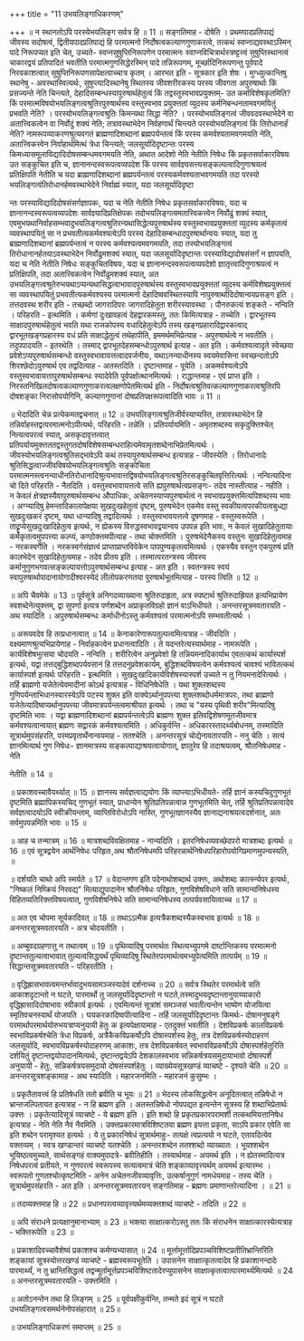 +++
title = "11 उभयलिङ्गाधिकरणम्"

+++
॥ न स्थानतोऽपि परस्येभयलिङ्ग सर्वत्र हि ॥ 11 ॥ सङ्गतिमाह - दोषेति । प्रथमपादप्रतिपाद्यं जीवस्य सदोषत्वं, द्वितीयपादप्रतिपाद्यं हि परमात्मनो निर्दोषत्वकल्याणगुणाकरत्वे, तत्कथं स्वप्नाद्यवस्थाऽस्मिन् पादे निरूपप्यत इति चेत्, उच्यते- स्वप्नसुषुप्तिनिरूपणेन परमात्मनः स्वाप्नविचित्रार्थस्त्रष्ट्टत्त्वं सुषुप्तिस्थानत्वं चाकारद्वयं प्रतिपादितं भवतीति परमात्मगुणसिद्धेरस्मिन् पादे तन्निरूपणम्, मूर्च्छादिनिरूपणन्तु पूर्वपादे निरवकाशत्वात् सुषुप्तिनिरूपणसापेक्षत्वाच्चात्र कृतम् । आरभत इति - सूत्रकार इति शेषः । मुग्ध्युत्कान्तिषु स्थानेषु - अवस्थास्वित्यर्थः, सुषुप्त्यादिस्थानेषु स्थितस्य जीवशरीरकस्य परस्य जीवगता अपुरुषार्थाः किं प्रसज्यन्ते नेति चिन्त्यते, देहादिसम्बन्धस्यापुरुषार्थहेतुत्वं किं तद्वस्तुस्वभावप्रयुक्त्तम्- उत कर्माविशेषकृतमिति? किं परमात्मविषयोभयलिङ्गत्वश्रुतिरपुरुषार्थस्य वस्तुस्वभाव प्रयुक्त्ततां व्युदस्य कर्मनिबन्धनतामवगमयितुं प्रभवति नेति? । परस्योभयलिङ्गत्वश्रुतिः किमन्यथा सिद्धा नेति? । परस्योभयलिङ्गत्वं जीववदवस्थाभेदेने वा अतात्त्विकत्वेन वा निर्वोदुं शक्यं नेति; तत्रावस्थाभेदेन निर्वहणार्थं चिन्त्यते परस्योभयलिङ्गत्वं किं तिरोधानार्हं नेति? नामरूपव्याकरणश्रुत्यवगतं ब्राह्मणादिशब्दानां ब्रह्मपर्यन्तत्वं किं परस्य कमर्वश्यतामवगमयति नेति, अतात्त्विकत्त्वेन निर्वाहार्थमित्थं त्रेधा चिन्त्यते; जलसूर्यादिदृष्टान्तः परस्य किमध्यासमूलाविद्यादिदोषसम्बन्धमवगमयति नेति, अथात आदेशो नेति नेतीति निषेधः किं प्रकृतसर्वाकारविषयः उत सङ्कुचित इति च, ज्ञानानन्दस्वरूपत्वव्यपदेश किं परस्य सार्वज्ञ्यसत्त्यसङ्कल्पत्वादिगुणाश्रयत्वं प्रतिक्षिपति नेतीति च यदा ब्राह्मणादिशब्दानां ब्रह्मपर्यन्तत्वं परस्यकर्मवश्यताभवगमयति तदा परस्यो भयलिङ्गत्वंतिरोधानर्हमवस्थाभेदेने निर्वाह्मं स्यात्, यदा जलसूर्यादिदृष्टा

न्तः परस्याविद्यादिदोषसंसर्गज्ञापकः, यदा च नेति नेतीति निषेधः प्रकृतसर्वाकारविषयः, यदा च ज्ञानानन्दस्वरूपत्वव्यपदेशः सार्वज्ञ्यादिप्रतिक्षेपकः तदोभयलिङ्गत्वमतात्त्विकत्त्वेन निर्वोढुं शक्यं स्यात्, एवमुभयथानिर्वाहसम्भवादुभयलिङ्गत्वश्रुतिरन्यथासिद्धेत्यपुरुषार्थस्य वस्तुस्वभावप्रयुक्त्ततां व्युदस्य कर्मकृतत्वं व्यवस्थापयितुं सा न प्रभवतीत्यकर्मवश्यत्वेऽपि परस्य देहादिसम्बन्धादपुरुषार्थान्वयः स्यात्, यदा तु ब्राह्मणादिशब्दानां ब्रह्मपर्यन्तत्वं न परस्य कर्मवश्यत्वमवगमयति, तदा तस्योभयलिङ्गत्वं तिरोधानानर्हतयाऽवस्थाभेदेन निर्वोढुमशक्यं स्यात्, यदा जलसूर्यादिदृष्टान्तः परस्याविद्यादोषसंसर्गं न ज्ञापयति, यदा च नेति नेतीति निषेधः सङ्कुचितविषयः, यदा च ज्ञानानन्दस्वरूपत्वव्यपदेशो ज्ञातृत्त्वादिगुणाश्रयत्वं न प्रतिक्षिपति, तदा अतात्त्विकत्वेन निर्वोढुमशक्यं स्यात्, अत उभयलिङ्गत्वश्रुतेरुभयथाऽप्यन्यथासिद्धत्वाभावादपुरुषार्थस्य वस्तुस्वभावप्रयुक्त्ततां व्युदस्य कर्मविशेषप्रयुक्त्तत्वं सा व्यवस्थापयितुं प्रभवतीत्यकर्मवश्यस्य परमात्मनो देहादिष्ववस्थितस्यापि नापुरुषार्थादिदोषान्वयप्रसङ्ग इति । तत्तदवस्थ शरीर इति - तच्छब्दो जागरादिपरः जागरादिहेतुता शरीरस्यावस्था । पौनरुकत्यं शङ्कते - नन्विति । परिहरति - इत्थमिति । कर्मणां दुःखावहत्वं देहद्वारकमस्तु, ततः किमित्यत्राह - तच्चेति । द्वारभूतस्य साक्षादपुरुषार्थहेतुत्वं भवति यथा राजकोपस्य वधादिहेतुत्वेऽपि तस्य खङ्गप्रहारादिद्वारकत्वाद् द्वारभूतखङ्गप्रहारस्य वधं प्रति साक्षाद्धेतुत्वं तथेहापीति, इममर्थमभिप्रेत्याह - अपुरुषार्थत्वे न भवतीति । तदुपपादयति - इतरथेति । तस्माद् द्वारभूतदेहसम्बन्धोऽपुरुषार्थ इत्याह - अत इति । कर्मवश्यत्वादृते स्वेच्छया प्रवेशेऽप्यपुरुषार्थसम्बन्धो वस्तुस्वभावायत्तत्वादवर्जनीयः, यथाऽनन्याधीनस्य स्वयमेवासिना स्वच्छन्दतोऽपि शिरश्छेदोऽपुरुषार्थ एव तद्वदित्याह - अतस्तदिति । दृष्टान्तमाह - पूयेति । अकमर्वश्यत्वेऽपि वस्तुस्वभावायत्तापुरुषार्थसम्बन्धः स्यादेवेति पूर्वपक्षोत्थानमित्यर्थः । राद्धान्तमाह - एवं प्राप्त इति । निरस्तनिखिलदोषत्वकल्याणगुणाकरत्वलक्षणोपेतमित्यर्थ इति - निर्दोषत्वश्रुतिवत्कल्याणगुणाकरत्वश्रुतिरपि दोषशङ्का निरासोपयोगिनि, कल्याणगुणानां दोषप्रतिपक्षरूपत्वादिति भावः ॥ 11 ॥

॥ भेदादिति चेन्न प्रत्येकमतद्वचनात् ॥ 12 ॥ उभयलिङ्गत्वश्रुतिजीर्वस्याप्यस्ति, तत्रावस्थाभेदेन हि तन्निर्वाहस्तद्वत्परमात्मनोऽपीत्यर्थः, परिहरति - तन्नेति । प्रतिपर्यायमिति - अमृतशब्दस्य सकृदुक्त्तिश्चेत् नित्यत्वपरत्वं स्यात्, असकृदावृत्तत्वात् प्रतिपर्यायमुक्त्तततद्वस्तुगतदोषविशेषसम्बन्धराहित्यमेवामृतशब्देनाभिप्रेतमित्यर्थः । जीवस्योभयलिङ्गत्वश्रुतिसद्भावेऽपि कथं तस्यापुरुषार्थसम्बन्ध इत्यत्राह - जीवस्येति । तिरोधानादेः श्रुतिसिद्धत्वाज्जीवविषयोभयलिङ्गत्वश्रुतिः सङ्कोचिता परमात्मनस्त्वनन्याधीनतिरोधानादिश्रुत्यभावात्तद्विषयोभयलिङ्गत्वश्रुतिरसङ्कुचितवृत्तिरित्यर्थः । नन्वित्यादिना चो दिते परिहरति - नैतदिति । वस्तुस्वभावायत्तत्वे सति ह्यपुरुषार्थत्वप्रसङ्गः- तदेव नास्तीत्याह - नहीति । न केवलं क्षेत्रज्ञस्यैवापुरुषार्थसम्बन्ध औपाधिकः, अचेतनस्याप्यपुरुषार्थत्वं न स्वभावप्रयुक्त्तमित्यपिशब्दस्य भावः । अग्न्यादिषु हेमन्तादिकालापेक्षया सुखदुःखहेतुत्वं दृष्टम्, पुरुषभेदेन एकमेव वस्तु स्वकीयत्वपरकीयत्वबुध्द्या सुखदुःखकरं दृष्टम्, यथा धान्यादिषु तद्वादित्यर्थः । वस्तुस्वभावयत्तत्वे दूषणमाह - वस्तुस्वरूपेति । ताद्रॄप्येसुखदुःखादिहेतुत्व इत्यर्थः, न ह्येकस्य विरुद्धस्वभावद्वयान्वय उपपन्न इति भावः, न केवलं सुखादिहेतुतायाः कर्मकृतत्वमुपपत्त्या कल्प्यं, कण्ठोक्त्तमपीत्याह - तथा चोक्त्तमिति । पुरुषभेदेनैकस्य वस्तुनः सुखादिहेतुत्वमाह - नरकस्वर्गेति । नरकस्वर्गसंज्ञत्वं प्राप्ताप्राप्तविवेकेन पापपुण्यकृतत्वमित्यर्थः । एकस्यैव वस्तुन एकपुरुषं प्रति कालभेदेन सुखादिहेतुत्वमाह - तदेव प्रीतय इति । तस्मात्परतन्त्रस्य जीवस्य कर्मानुगुणभगवत्सङ्कल्पायत्तोऽपुरुषार्थसम्बन्ध इत्याह - अत इति । स्वतन्त्रस्य स्वयं स्वापुरुषार्थापादानायोगादीश्वरस्येदं लीलोपकरणतया पुरुषार्थभूतमित्याह - परस्य त्विति ॥ 12 ॥

॥ अपि चैवमेके ॥ 13 ॥ पूर्वसूत्रे अनिगदव्याख्याना श्रुतिरुदाहृता, अत्र स्पष्टार्थ श्रुतिरुदाह्रियत इत्यभिप्रायेण स्वशब्देनेत्युक्त्तम्, द्वा सुपर्णा इत्यत्र पर्णशब्देन अप्राकृतविग्रहो ज्ञानं वाऽभिधीयते । अनन्तरसूत्रमवतारयति - अथ स्यादिति । अपुरुषार्थसम्बन्धः कर्माधीनोऽस्तु कर्मवश्यत्वं परमात्मनोऽपि सम्भवतीत्यर्थः ।

॥ अरूपवदेव हि तत्प्रधानत्वात् ॥ 14 ॥ केनाकारेणारूपतुल्पत्वमित्यत्राह - जीवदिति । वक्ष्यमाणश्रुत्यभिप्रायेणाह - निर्वाहकत्वेन प्रधानत्वादिति । ते यदन्तरेत्यस्यार्थमाह - नामरूपेति । कार्यविशेषभुत्सया चोदयति - नन्विति । शरीरित्वेन अनुप्रवेशो हि तन्नियमनादिकार्याथ एवतत्कथं कार्यास्पर्श इत्यर्थः, यद्वा तत्तद्बुद्धिशब्दपर्यवसानं हि तत्तदनुप्रवेशकार्यम्, बुद्धिशब्दविषयत्वेन कर्मवश्यत्वं चावश्यं भावितत्कथं कार्यास्पर्श इत्यर्थः परिहरति - इत्थमिति । सुखदुःखादिकार्यविशेषस्यास्पर्श उच्यते न तु नियमनादेरित्यर्थः । तर्हि ब्राह्मणो यजेतेत्येवमादीनां कोऽर्थ इत्यत्राह - विधिनिषेधेति । यथा शुक्लशब्दस्य गुणिपर्यन्ताभिधानस्वारस्येऽपि पटस्य शुक्ल इति वाक्येऽर्थानुपपत्त्या शुक्लशब्दोधर्ममात्रपरः, तथा ब्राह्मणो यजेतेत्यादिेष्वप्यर्थानुपपत्त्या जीवमात्रपर्यन्तत्वमाश्रीयत इत्यर्थः । तथा च "यस्य पृथिवी शरीर"मित्यादिषु दृष्टमिति भावः । यद्वा ब्राह्मणादिशब्दानां ब्रह्मपर्यन्तत्वेऽपि ब्राह्मणः शुक्ल इतिवद्विशेषणमूतजीवमात्र कर्मवश्यत्वान्वयात् ब्रह्मणः सद्वारकं कर्मवश्यत्वमिति । अधिकुर्वन्ति - अधिकारस्तादर्थ्यबोधनम्, तस्मादिति सूत्रार्थमुपसंहरति, परमप्रवृतार्थेनान्वयमाह - ततश्चेति । अनन्तरसूत्रं चोद्येनावतारयति - ननु चेति । सत्यं ज्ञानमित्यार्थ गुण निषेधः- ज्ञानमात्रस्य सङ्कल्पाद्याश्रयत्वायोगात्, ज्ञातुरेव हि तदाश्रयत्वम्, श्रौतनिषेधमाह - नेति

नेतीति ॥ 14 ॥

॥ प्रकाशवच्चावैयर्थ्यात् ॥ 15 ॥ ज्ञानस्य सर्वज्ञत्वाद्ययोगः किं व्याप्त्याऽभिधीयते- तर्हि ज्ञानं कस्यचिदुगुणभूतं दृष्टमिति ब्रह्मापिकस्यचिद् गुणभूतं स्यात्, प्राधान्येन श्रुतिप्रतिपन्नत्वान्न गुणभूतमिति चेत्, तर्हि श्रुतिप्रतिपन्नत्वादेव सर्वज्ञत्वादयोऽपि स्वीक्रीयन्ताम्, व्याप्तिविरोधोऽपि नास्ति, गुणभूतज्ञानस्यैव ज्ञानाद्यनाश्रयत्वदर्शनात्, अतः सर्वमुपपन्नमिति भावः ॥ 15 ॥

॥ आह च तन्मात्रम् ॥ 16 ॥ मात्रशब्दविवक्षितमाह - नान्यदिति । इतरनिषेधव्यवच्छेदपरो मात्रशब्दः इत्यर्थः ॥ 16 ॥ एवं सूत्रद्वयेन आर्थनिषेधः परिहृतः,अथ श्रौतनिषेधमपि परिहरन्नार्थनिषेधपरिहारोपयोगिप्रमाणमुपन्यस्यति, ॥

॥ दर्शयति चाथो अपि स्मर्यते ॥ 17 ॥ वेदान्तगण इति पदेनाथोशब्दार्थ उक्त्तः, अथोशब्दः कार्त्स्न्यपर इत्यर्थः, "निष्कलं निष्क्रियं निरवद्य" मित्याद्युपादानेन श्रौतनिषेधः परिहृतः, गुणविशेषविधाने सति सामान्यनिषेधस्य विहितव्यतिरिक्त्तविषयत्वात्, गुणविशेषनिषेधे सति सामान्यनिषेधस्य तत्पर्यवसायित्वाच्च ॥ 17 ॥

॥ अत एव चोपमा सूर्यकादिवत् ॥ 18 ॥ तथाऽऽत्मैक इत्यत्रैकशब्दस्यैकस्वभाव इत्यर्थः ॥ 18 ॥ अनन्तरसूत्रमवतारयति - अत्र चोदयतीति ।

॥ अम्बुवदग्रहणात्तु न तथात्वम् ॥ 19 ॥ पृथिव्यादिषु परमार्थतः स्थित्यभ्युपगमे दार्ष्टान्तिकस्य परमात्मनो दृष्टान्ततुल्यत्वाभावात् तुल्यत्वसिद्धयर्थं पृथिव्यादिषु स्थितेरपरमार्थत्वमभ्युपेत्यमिति तात्पर्यम् ॥ 19 ॥ सिद्धान्तसूत्रमवतारयति - परिहरतीति ।

॥ वृद्धिह्रासभावत्वमन्तर्भावादुभयसामञ्जस्यादेवं दर्शनाच्च ॥ 20 ॥ सर्वत्र स्थितेर परमार्थत्वे सति आकाशदृटान्तो न घटते, पारमार्थो तु जलसूर्यादिदृष्टान्तो न घटते,तस्मादुभयदृष्टान्तानुयाय्याकारो वृद्धिह्रासादिदोषाभावः स्वीकार्य इत्यर्थः । एवमित्यन्तं सूत्रांशं समञ्जसं भवतीत्यन्तेन भाष्येण योजयित्वा स्मृतिवचनस्यार्थं योजयति । घयकरकादिष्वपीत्यादिना - तर्हि जलसूर्यादिदृष्टान्तः किमर्थः- दोषाननुषङ्गे परमार्थापरमार्थयोरुभयत्राप्यनुयायी हेतुः क इत्यपेक्षायामाह - एतदुक्त्तं भवतीति । देशविप्रकर्षः कालविप्रकर्षः स्वभाविप्रकर्षश्चेति त्रेधा विप्रकर्षः, अत्रैकैकविप्रकर्षोऽपि दोषास्पर्शस्य हेतुः, तत्र देशविप्रकर्षस्योदाहरणं जलसूर्यादि, स्वभावविप्रकर्षस्योदाहरणम् आकाशः, तत्र देशविप्रकर्षवत् स्वभावविप्रकर्षोऽपि दोषास्पर्शहेतुरिति दर्शयितुं दृष्टान्तद्वयोपादानमित्यर्थः, दृष्टान्तद्वयेऽपि देशकालस्वभाव सन्निकर्षत्रयसमुदायाभावो दोषास्पर्शे अनुयायी - हेतुः, सन्निकर्षत्रयसमुदायो दोषसंस्पर्शहेतुः । व्याख्येयसूत्रखण्डं व्याचष्टे - दृश्यते चेति ॥ 20 ॥ अनन्तरसूत्रशङ्कामाह - अथ स्यादिति । महारजनमिति - महारजनं कुसुम्भः ।

॥ प्रकृतैतावत्त्वं हि प्रतिषेधति ततो ब्रवीति च भूयः ॥ 21 ॥ भेदस्य लोकसिद्धत्वेन अनूदितत्वात् तन्निषेधो न भ्रान्तजल्पितायत इत्यत्राह - न हि ब्रह्मण इति । अतस्तन्निषेधो नोपपद्यत इत्यन्तेन सूत्रस्य हि शब्दाभिप्रेतार्थः उक्त्तः । प्रकृतेत्यादिसूत्रं व्याचष्टे - ये ब्रह्मण इति । इति शब्दो हि प्रकृतप्रकारपरामर्शी तत्कथमियत्तानिषेध इत्यत्राह - नेति नेति नैवं नैवमिति । उक्त्तप्रकारमात्रविशिष्टतया ब्रह्मण इयत्ता प्रकृता, साऽपि प्रकार एवेति सा इति शब्देन परामृश्यत इत्यर्थः । ये तु प्रकारनिषेधं सूत्रार्थमाहुः- तत्पक्षे त्वप्रत्ययो न घटते, एतावदित्येव वक्त्तव्यम् । स्वत्र खण्डान्तरं व्याचष्टे यतश्चेति । अनन्तरशब्देन ततश्शब्दो व्याख्यातः । भूयश्शब्देन भूयिष्ठत्वमुच्यते, सार्थसङ्गहं वाक्यमुपादत्रे- ब्रवीतिहीति । तस्यार्थमाह - अयमर्थ इति । न ह्येतस्मादित्यत्र निषेधपरत्वं प्रतीयते, न गुणपरत्वं स्वरूपस्य सत्यत्वमात्रं चेति शङ्काव्यावृत्त्यर्थम् अयमर्थ इत्यारम्भः । स्वरूपतो गुणतश्चोत्कृष्टमिति - अनेन अचेतनजीवव्यावृत्तिः, उत्कर्षानुगुणं नामधेयमाह - तस्य चेति । सूत्रार्थमुपसंहरति - अत इति । अनन्तरसूत्रमवतारयन् सङ्गतिमाह - ब्रह्मणः प्रमाणान्तरेत्यादिना । ॥ 21 ॥

॥ तदव्यक्त्तमाह हि ॥ 22 ॥ प्रधानपरत्वव्यावृत्त्यर्थमव्यक्त्तशब्दं व्याचष्टे - तदिति ॥ 22 ॥

॥ अपि संराधने प्रत्यक्षानुमानाभ्याम् ॥ 23 ॥ भक्त्या साक्षात्करोऽस्तु ततः किं संराधनेन साक्षात्कारस्येत्यत्राह - भक्त्तिरूपेति ॥ 23 ॥

॥ प्रकाशादिवच्चावैशेष्यं प्रकाशश्च कर्मण्यभ्यासात् ॥ 24 ॥ मूर्त्तामूर्त्तादिप्रपञ्चविशिष्टप्रतीतिभ्रान्तिरिति शङ्कायां सूत्रस्योत्तरखण्डं व्याचष्टे - ब्रह्मस्वरूपभूतेति । उपासनेन साक्षात्कृतत्वादेव हि प्रकाशानन्दादेः पारमार्थ्यं, न तु भ्रान्तिसिद्धत्वं तद्वन्मूर्तामूर्त्तप्रपञ्चविशिष्टतादेरप्युपासनेन साक्षात्कृतत्वात्पारमार्थ्यमित्यर्थः ॥ 24 ॥ अनन्तरसूत्रमवतारयति - उक्त्तमिति ।

॥ अतोऽनन्तेन तथा हि लिङ्गम् ॥ 25 ॥ पूर्वपक्षीकुर्वन्ति, तन्मते इदं सूत्रं न घटते उभयलिङ्गत्वसमर्थनेनोपसंहारात् ॥ 25॥

॥ उभयलिङ्गाधिकरणं समाप्तम् ॥ 25 ॥

